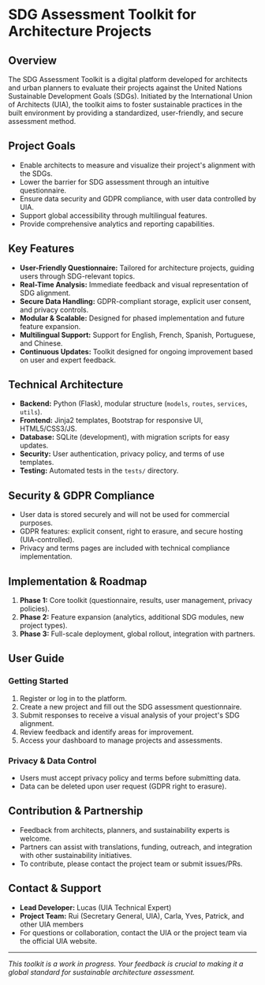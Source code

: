 # SDG Assessment Toolkit for Architecture Projects

## Overview
The SDG Assessment Toolkit is a digital platform developed for architects and urban planners to evaluate their projects against the United Nations Sustainable Development Goals (SDGs). Initiated by the International Union of Architects (UIA), the toolkit aims to foster sustainable practices in the built environment by providing a standardized, user-friendly, and secure assessment method.

## Project Goals
- Enable architects to measure and visualize their project's alignment with the SDGs.
- Lower the barrier for SDG assessment through an intuitive questionnaire.
- Ensure data security and GDPR compliance, with user data controlled by UIA.
- Support global accessibility through multilingual features.
- Provide comprehensive analytics and reporting capabilities.

## Key Features
- **User-Friendly Questionnaire:** Tailored for architecture projects, guiding users through SDG-relevant topics.
- **Real-Time Analysis:** Immediate feedback and visual representation of SDG alignment.
- **Secure Data Handling:** GDPR-compliant storage, explicit user consent, and privacy controls.
- **Modular & Scalable:** Designed for phased implementation and future feature expansion.
- **Multilingual Support:** Support for English, French, Spanish, Portuguese, and Chinese.
- **Continuous Updates:** Toolkit designed for ongoing improvement based on user and expert feedback.

## Technical Architecture
- **Backend:** Python (Flask), modular structure (`models`, `routes`, `services`, `utils`).
- **Frontend:** Jinja2 templates, Bootstrap for responsive UI, HTML5/CSS3/JS.
- **Database:** SQLite (development), with migration scripts for easy updates.
- **Security:** User authentication, privacy policy, and terms of use templates.
- **Testing:** Automated tests in the `tests/` directory.

## Security & GDPR Compliance
- User data is stored securely and will not be used for commercial purposes.
- GDPR features: explicit consent, right to erasure, and secure hosting (UIA-controlled).
- Privacy and terms pages are included with technical compliance implementation.

## Implementation & Roadmap
1. **Phase 1:** Core toolkit (questionnaire, results, user management, privacy policies).
2. **Phase 2:** Feature expansion (analytics, additional SDG modules, new project types).
3. **Phase 3:** Full-scale deployment, global rollout, integration with partners.

## User Guide
### Getting Started
1. Register or log in to the platform.
2. Create a new project and fill out the SDG assessment questionnaire.
3. Submit responses to receive a visual analysis of your project's SDG alignment.
4. Review feedback and identify areas for improvement.
5. Access your dashboard to manage projects and assessments.

### Privacy & Data Control
- Users must accept privacy policy and terms before submitting data.
- Data can be deleted upon user request (GDPR right to erasure).

## Contribution & Partnership
- Feedback from architects, planners, and sustainability experts is welcome.
- Partners can assist with translations, funding, outreach, and integration with other sustainability initiatives.
- To contribute, please contact the project team or submit issues/PRs.

## Contact & Support
- **Lead Developer:** Lucas (UIA Technical Expert)
- **Project Team:** Rui (Secretary General, UIA), Carla, Yves, Patrick, and other UIA members
- For questions or collaboration, contact the UIA or the project team via the official UIA website.

---

*This toolkit is a work in progress. Your feedback is crucial to making it a global standard for sustainable architecture assessment.*
